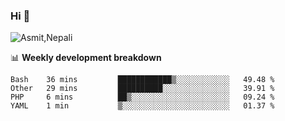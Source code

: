 ### Hi 👋

![Asmit,Nepali](https://media.giphy.com/media/L8K62iTDkzGX6/giphy.gif)
<!--
**asmit99nepali/asmit99nepali** is a ✨ _special_ ✨ repository because its `README.md` (this file) appears on your GitHub profile.

Here are some ideas to get you started:

- 🔭 I’m currently working on ...
- 🌱 I’m currently learning ...
- 👯 I’m looking to collaborate on ...
- 🤔 I’m looking for help with ...
- 💬 Ask me about ...
- 📫 How to reach me: ...
- 😄 Pronouns: ...
- ⚡ Fun fact: ...
-->


📊 **Weekly development breakdown**
<!--START_SECTION:waka-->
```text
Bash    36 mins         ████████████▒░░░░░░░░░░░░   49.48 % 
Other   29 mins         ██████████░░░░░░░░░░░░░░░   39.91 % 
PHP     6 mins          ██▒░░░░░░░░░░░░░░░░░░░░░░   09.24 % 
YAML    1 min           ▒░░░░░░░░░░░░░░░░░░░░░░░░   01.37 % 
```
<!--END_SECTION:waka-->

